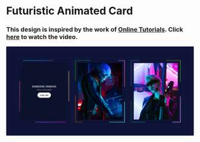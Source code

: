 # Futuristic Animated Card
### This design is inspired by the work of [Online Tutorials](https://www.youtube.com/@OnlineTutorialsYT). Click [here](https://youtu.be/1gtM5U5Lhps?si=RxQhV_vB642SBb4Y) to watch the video.

![preview img](assets/img/preview.jpg)
